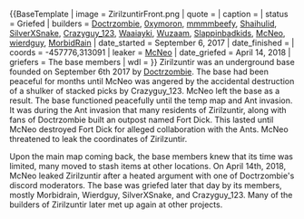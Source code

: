 {{BaseTemplate
| image = ZirilzuntirFront.png
| quote =
| caption =
| status = Griefed
| builders = [Doctrzombie](https://2b2t.miraheze.org/wiki/Doctrzombie), [0xymoron](https://2b2t.miraheze.org/wiki/0xymoron), [mmmmbeefy](https://2b2t.miraheze.org/wiki/mmmmbeefy), [Shaihulid](https://2b2t.miraheze.org/wiki/Shaihulid), [SilverXSnake](https://2b2t.miraheze.org/wiki/SilverXSnake), [Crazyguy_123](https://2b2t.miraheze.org/wiki/Crazyguy_123), [Waaiayki](https://2b2t.miraheze.org/wiki/Waaiayki), [Wuzaam](https://2b2t.miraheze.org/wiki/Wuzaam), [Slappinbadkids](https://2b2t.miraheze.org/wiki/Slappinbadkids), [McNeo](https://2b2t.miraheze.org/wiki/McNeo), [wierdguy](https://2b2t.miraheze.org/wiki/wierdguy), [MorbidRain](https://2b2t.miraheze.org/wiki/MorbidRain)
| date_started = September 6, 2017
| date_finished =
| coords = -457776,313091
| leaker = [McNeo](https://2b2t.miraheze.org/wiki/McNeo)
| date_griefed = April 14, 2018
| griefers = The base members
| wdl =
}}
Zirilzuntir was an underground base founded on September 6th 2017 by [Doctrzombie](https://2b2t.miraheze.org/wiki/Doctrzombie). The base had been peaceful for months until McNeo was angered by the accidental destruction of a shulker of stacked picks by Crazyguy_123. McNeo left the base as a result. The base functioned peacefully until the temp map and Ant invasion. It was during the Ant invasion that many residents of Zirilzuntir, along with fans of Doctrzombie built an outpost named Fort Dick. This lasted until McNeo destroyed Fort Dick for alleged collaboration with the Ants. McNeo threatened to leak the coordinates of Zirilzuntir.

Upon the main map coming back, the base members knew that its time was limited, many moved to stash items at other locations. On April 14th, 2018, McNeo leaked Zirilzuntir after a heated argument with one of Doctrzombie's discord moderators. The base was griefed later that day by its members, mostly Morbidrain, Wierdguy, SilverXSnake, and Crazyguy_123. Many of the builders of Zirilzuntir later met up again at other projects.